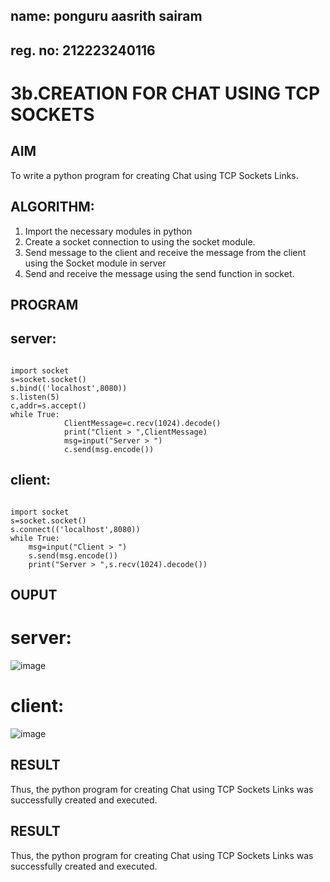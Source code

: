 ## name: ponguru aasrith sairam

## reg. no: 212223240116
# 3b.CREATION FOR CHAT USING TCP SOCKETS
## AIM
To write a python program for creating Chat using TCP Sockets Links.
## ALGORITHM:
1. Import the necessary modules in python
2. Create a socket connection to using the socket module.
3. Send message to the client and receive the message from the client using the Socket module in
 server
4. Send and receive the message using the send function in socket.
## PROGRAM

## server:
```
 
import socket 
s=socket.socket() 
s.bind(('localhost',8080)) 
s.listen(5) 
c,addr=s.accept() 
while True: 
            ClientMessage=c.recv(1024).decode() 
            print("Client > ",ClientMessage) 
            msg=input("Server > ") 
            c.send(msg.encode())
```
## client:
```
 
import socket 
s=socket.socket() 
s.connect(('localhost',8080)) 
while True: 
    msg=input("Client > ") 
    s.send(msg.encode()) 
    print("Server > ",s.recv(1024).decode()) 
```
## OUPUT
# server:
![image](https://github.com/AasrithSairam/3b_CHAT_USING_TCP_SOCKETS/assets/139331438/ba4a2c39-d034-4093-88e6-ac11c5991f40)
# client:
![image](https://github.com/AasrithSairam/3b_CHAT_USING_TCP_SOCKETS/assets/139331438/6538fc0f-5d41-4f9b-9998-4e368d8176c2)


## RESULT
Thus, the python program for creating Chat using TCP Sockets Links was successfully 
created and executed.



## RESULT
Thus, the python program for creating Chat using TCP Sockets Links was successfully 
created and executed.
